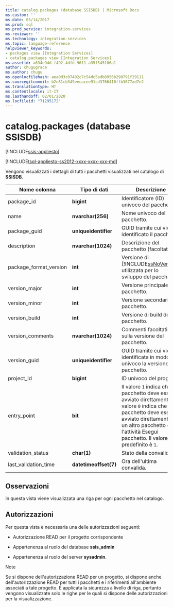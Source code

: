 ```yaml
---
title: catalog.packages (database SSISDB) | Microsoft Docs
ms.custom: ''
ms.date: 03/14/2017
ms.prod: sql
ms.prod_service: integration-services
ms.reviewer: ''
ms.technology: integration-services
ms.topic: language-reference
helpviewer_keywords:
- packages view [Integration Services]
- catalog.packages view [Integration Services]
ms.assetid: a634e94d-f492-4dfd-9611-a35f545106a1
author: chugugrace
ms.author: chugu
ms.openlocfilehash: aea0d3c07482c7c54dc5adb8956b290791f29111
ms.sourcegitcommit: b2e81cb349eecacee91cd3766410ffb3677ad7e2
ms.translationtype: HT
ms.contentlocale: it-IT
ms.lasthandoff: 02/01/2020
ms.locfileid: "71295172"
---
```

# <a name="catalogpackages-ssisdb-database"></a>catalog.packages (database SSISDB)

[!INCLUDE[ssis-appliesto](../../includes/ssis-appliesto-ssvrpluslinux-asdb-asdw-xxx.md)]


[!INCLUDE[tsql-appliesto-ss2012-xxxx-xxxx-xxx-md](../../includes/tsql-appliesto-ss2012-xxxx-xxxx-xxx-md.md)]

  Vengono visualizzati i dettagli di tutti i pacchetti visualizzati nel catalogo di **SSISDB**.  
  
|Nome colonna|Tipo di dati|Descrizione|  
|-----------------|---------------|-----------------|  
|package_id|**bigint**|Identificatore (ID) univoco del pacchetto.|  
|name|**nvarchar(256)**|Nome univoco del pacchetto.|  
|package_guid|**uniqueidentifier**|GUID tramite cui viene identificato il pacchetto.|  
|description|**nvarchar(1024)**|Descrizione del pacchetto (facoltativa).|  
|package_format_version|**int**|Versione di [!INCLUDE[ssNoVersion](../../includes/ssnoversion-md.md)] utilizzata per lo sviluppo del pacchetto.|  
|version_major|**int**|Versione principale del pacchetto.|  
|version_minor|**int**|Versione secondaria del pacchetto.|  
|version_build|**int**|Versione di build del pacchetto.|  
|version_comments|**nvarchar(1024)**|Commenti facoltativi sulla versione del pacchetto.|  
|version_guid|**uniqueidentifier**|GUID tramite cui viene identificata in modo univoco la versione del pacchetto.|  
|project_id|**bigint**|ID univoco del progetto.|  
|entry_point|**bit**|Il valore `1` indica che il pacchetto deve essere avviato direttamente. Il valore `0` indica che il pacchetto deve essere avviato direttamente da un altro pacchetto con l'attività Esegui pacchetto. Il valore predefinito è `1`.|  
|validation_status|**char(1)**|Stato della convalida.|  
|last_validation_time|**datetimeoffset(7)**|Ora dell'ultima convalida.|  
  
## <a name="remarks"></a>Osservazioni  
 In questa vista viene visualizzata una riga per ogni pacchetto nel catalogo.  
  
## <a name="permissions"></a>Autorizzazioni  
 Per questa vista è necessaria una delle autorizzazioni seguenti:  
  
-   Autorizzazione READ per il progetto corrispondente  
  
-   Appartenenza al ruolo del database **ssis_admin**  
  
-   Appartenenza al ruolo del server **sysadmin**.  
  
> [!NOTE]  
>  Se si dispone dell'autorizzazione READ per un progetto, si dispone anche dell'autorizzazione READ per tutti i pacchetti e i riferimenti all'ambiente associati a tale progetto. È applicata la sicurezza a livello di riga, pertanto vengono visualizzate solo le righe per le quali si dispone delle autorizzazioni per la visualizzazione.  
  
  
